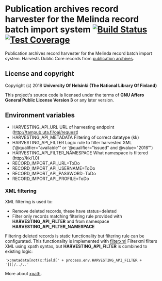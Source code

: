 # Publication archives record harvester for the Melinda record batch import system  [![Build Status](https://travis-ci.org/NatLibFi/melinda-record-import-harvester-publication-archives.svg)](https://travis-ci.org/NatLibFi/melinda-record-import-harvester-publication-archives) [![Test Coverage](https://codeclimate.com/github/NatLibFi/melinda-record-import-harvester-publication-archives/badges/coverage.svg)](https://codeclimate.com/github/NatLibFi/melinda-record-import-harvester-publication-archives/coverage)

Publication archives record harvester for the Melinda record batch import system. Harvests Dublic Core records from [publication archives](https://www.kansalliskirjasto.fi/en/services/system-platform-services/publication-archive-service).
## License and copyright

Copyright (c) 2018 **University Of Helsinki (The National Library Of Finland)**

This project's source code is licensed under the terms of **GNU Affero General Public License Version 3** or any later version.

## Environment variables
* HARVESTING_API_URL URL of harvesting endpoint (http://tampub.uta.fi/oai/request)
* HARVESTING_API_METADATA Filtering of correct datatype (kk)
* HARVESTING_API_FILTER Logic rule to filter harvested XML ('@qualifier="available"' or '@qualifier="issued" and @value>"2016"') 
* HARVESTING_API_FILTER_NAMESPACE What namespace is filtered (http://kk/1.0) 
* RECORD_IMPORT_API_URL=ToDo
* RECORD_IMPORT_API_USERNAME=ToDo 
* RECORD_IMPORT_API_PASSWORD=ToDo 
* RECORD_IMPORT_API_PROFILE=ToDo

### XML filtering
XML filtering is used to:
* Remove deleted records, these have status=deleted
* Filter only records matching filtering rule provided with **HARVESTING_API_FILTER** and from namespace **HARVESTING_API_FILTER_NAMESPACE**

Filtering deleted records is static functionality but filtering rule can be configurated. This functionality is implemented with [filterxml](https://www.npmjs.com/package/filterxml) Filterxml filters XML using xpath syntax, but **HARVESTING_API_FILTER** is combined to existing logic:
```
'x:metadata[not(x:field[' + process.env.HARVESTING_API_FILTER + '])]/../..'
```
More about [xpath](https://www.w3schools.com/xml/xpath_syntax.asp).

